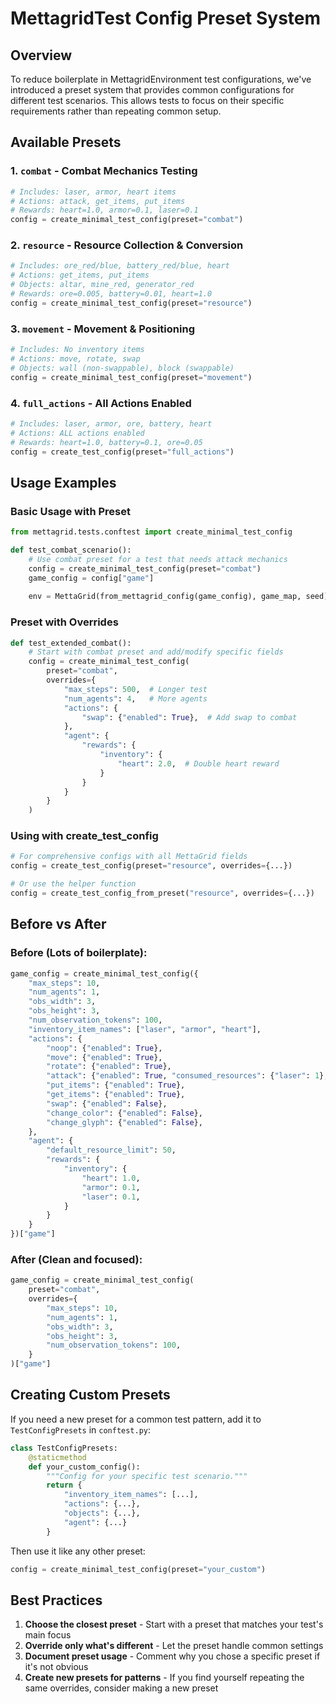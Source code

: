 # MettagridTest Config Preset System

## Overview

To reduce boilerplate in MettagridEnvironment test configurations, we've introduced a preset system that provides common configurations for different test scenarios. This allows tests to focus on their specific requirements rather than repeating common setup.

## Available Presets

### 1. `combat` - Combat Mechanics Testing
```python
# Includes: laser, armor, heart items
# Actions: attack, get_items, put_items
# Rewards: heart=1.0, armor=0.1, laser=0.1
config = create_minimal_test_config(preset="combat")
```

### 2. `resource` - Resource Collection & Conversion
```python
# Includes: ore_red/blue, battery_red/blue, heart
# Actions: get_items, put_items
# Objects: altar, mine_red, generator_red
# Rewards: ore=0.005, battery=0.01, heart=1.0
config = create_minimal_test_config(preset="resource")
```

### 3. `movement` - Movement & Positioning
```python
# Includes: No inventory items
# Actions: move, rotate, swap
# Objects: wall (non-swappable), block (swappable)
config = create_minimal_test_config(preset="movement")
```

### 4. `full_actions` - All Actions Enabled
```python
# Includes: laser, armor, ore, battery, heart
# Actions: ALL actions enabled
# Rewards: heart=1.0, battery=0.1, ore=0.05
config = create_test_config(preset="full_actions")
```

## Usage Examples

### Basic Usage with Preset
```python
from mettagrid.tests.conftest import create_minimal_test_config

def test_combat_scenario():
    # Use combat preset for a test that needs attack mechanics
    config = create_minimal_test_config(preset="combat")
    game_config = config["game"]
    
    env = MettaGrid(from_mettagrid_config(game_config), game_map, seed)
```

### Preset with Overrides
```python
def test_extended_combat():
    # Start with combat preset and add/modify specific fields
    config = create_minimal_test_config(
        preset="combat",
        overrides={
            "max_steps": 500,  # Longer test
            "num_agents": 4,   # More agents
            "actions": {
                "swap": {"enabled": True},  # Add swap to combat
            },
            "agent": {
                "rewards": {
                    "inventory": {
                        "heart": 2.0,  # Double heart reward
                    }
                }
            }
        }
    )
```

### Using with create_test_config
```python
# For comprehensive configs with all MettaGrid fields
config = create_test_config(preset="resource", overrides={...})

# Or use the helper function
config = create_test_config_from_preset("resource", overrides={...})
```

## Before vs After

### Before (Lots of boilerplate):
```python
game_config = create_minimal_test_config({
    "max_steps": 10,
    "num_agents": 1,
    "obs_width": 3,
    "obs_height": 3,
    "num_observation_tokens": 100,
    "inventory_item_names": ["laser", "armor", "heart"],
    "actions": {
        "noop": {"enabled": True},
        "move": {"enabled": True},
        "rotate": {"enabled": True},
        "attack": {"enabled": True, "consumed_resources": {"laser": 1}, "defense_resources": {"armor": 1}},
        "put_items": {"enabled": True},
        "get_items": {"enabled": True},
        "swap": {"enabled": False},
        "change_color": {"enabled": False},
        "change_glyph": {"enabled": False},
    },
    "agent": {
        "default_resource_limit": 50,
        "rewards": {
            "inventory": {
                "heart": 1.0,
                "armor": 0.1,
                "laser": 0.1,
            }
        }
    }
})["game"]
```

### After (Clean and focused):
```python
game_config = create_minimal_test_config(
    preset="combat",
    overrides={
        "max_steps": 10,
        "num_agents": 1,
        "obs_width": 3,
        "obs_height": 3,
        "num_observation_tokens": 100,
    }
)["game"]
```

## Creating Custom Presets

If you need a new preset for a common test pattern, add it to `TestConfigPresets` in `conftest.py`:

```python
class TestConfigPresets:
    @staticmethod
    def your_custom_config():
        """Config for your specific test scenario."""
        return {
            "inventory_item_names": [...],
            "actions": {...},
            "objects": {...},
            "agent": {...}
        }
```

Then use it like any other preset:
```python
config = create_minimal_test_config(preset="your_custom")
```

## Best Practices

1. **Choose the closest preset** - Start with a preset that matches your test's main focus
2. **Override only what's different** - Let the preset handle common settings
3. **Document preset usage** - Comment why you chose a specific preset if it's not obvious
4. **Create new presets for patterns** - If you find yourself repeating the same overrides, consider making a new preset